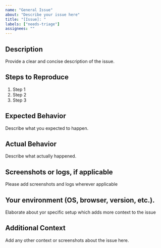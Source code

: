 ```yaml
---
name: "General Issue"
about: "Describe your issue here"
title: "[Issue]: "
labels: ["needs-triage"]
assignees: ""
---
```


## Description
Provide a clear and concise description of the issue.

## Steps to Reproduce
1. Step 1
2. Step 2
3. Step 3

## Expected Behavior
Describe what you expected to happen.

## Actual Behavior
Describe what actually happened.

## Screenshots or logs, if applicable
Please add screenshots and logs wherever applicable

## Your environment (OS, browser, version, etc.).
Elaborate about yor specific setup which adds more context to the issue

## Additional Context
Add any other context or screenshots about the issue here.
